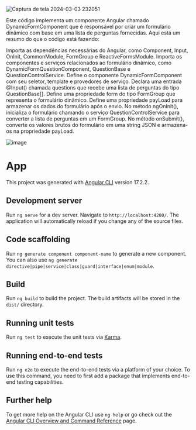 
![Captura de tela 2024-03-03 232051](https://github.com/Ra2861/Angular/assets/99209068/51f1cbba-2a22-4ee5-a8d7-50c5ada2311a)

Este código implementa um componente Angular chamado DynamicFormComponent que é responsável por criar um formulário dinâmico com base em uma lista de perguntas fornecidas. Aqui está um resumo do que o código está fazendo:

Importa as dependências necessárias do Angular, como Component, Input, OnInit, CommonModule, FormGroup e ReactiveFormsModule.
Importa os componentes e serviços relacionados ao formulário dinâmico, como DynamicFormQuestionComponent, QuestionBase e QuestionControlService.
Define o componente DynamicFormComponent com seu seletor, template e provedores de serviço.
Declara uma entrada @Input() chamada questions que recebe uma lista de perguntas do tipo QuestionBase<string>[].
Define uma propriedade form do tipo FormGroup que representa o formulário dinâmico.
Define uma propriedade payLoad para armazenar os dados do formulário após o envio.
No método ngOnInit(), inicializa o formulário chamando o serviço QuestionControlService para converter a lista de perguntas em um FormGroup.
No método onSubmit(), converte os valores brutos do formulário em uma string JSON e armazena-os na propriedade payLoad.

![image](https://github.com/Ra2861/Angular/assets/99209068/eedf2ab6-4fb5-47ae-8c97-6e549cdc54d1)


# App
This project was generated with [Angular CLI](https://github.com/angular/angular-cli) version 17.2.2.

## Development server

Run `ng serve` for a dev server. Navigate to `http://localhost:4200/`. The application will automatically reload if you change any of the source files.

## Code scaffolding

Run `ng generate component component-name` to generate a new component. You can also use `ng generate directive|pipe|service|class|guard|interface|enum|module`.

## Build

Run `ng build` to build the project. The build artifacts will be stored in the `dist/` directory.

## Running unit tests

Run `ng test` to execute the unit tests via [Karma](https://karma-runner.github.io).

## Running end-to-end tests

Run `ng e2e` to execute the end-to-end tests via a platform of your choice. To use this command, you need to first add a package that implements end-to-end testing capabilities.

## Further help

To get more help on the Angular CLI use `ng help` or go check out the [Angular CLI Overview and Command Reference](https://angular.io/cli) page.
